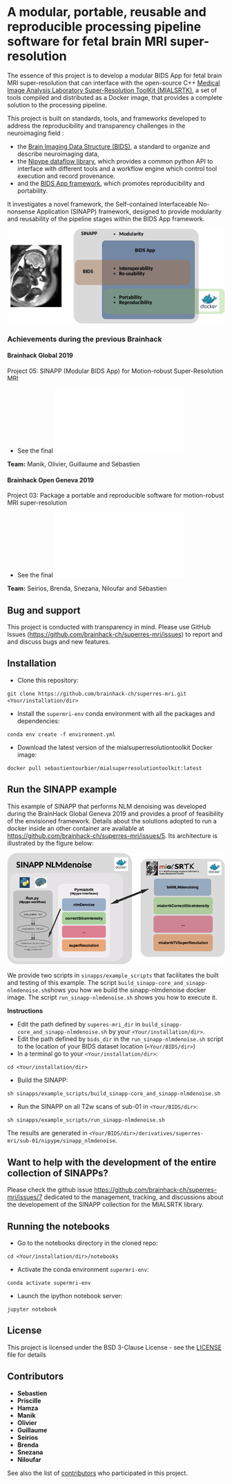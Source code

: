 # A modular, portable, reusable and reproducible processing pipeline software for fetal brain MRI super-resolution

The essence of this project is to develop a modular BIDS App for fetal brain MRI super-resolution that can interface with the open-source C++ [Medical Image Analysis Laboratory Super-Resolution ToolKit (MIALSRTK)](https://github.com/sebastientourbier/mialsuperresolutiontoolkit), a set of tools compiled and distributed as a Docker image, that provides a complete solution to the processing pipeline.

This project is built on standards, tools, and frameworks developed to address the reproducibility and transparency challenges in the neuroimaging field :

- the [Brain Imaging Data Structure (BIDS)](https://bids.neuroimaging.io), a standard to organize and describe neuroimaging data,
- the [Nipype dataflow library](https://nipype.readthedocs.io), which provides a common python API to interface with different tools and a workflow engine which control tool execution and record provenance. 
- and the [BIDS App framework](https://bids-apps.neuroimaging.io), which promotes reproducibility and portability. 

It investigates a novel framework, the Self-contained Interfaceable No-nonsense Application (SINAPP) framework, designed to provide modularity and reusability of the pipeline stages within the BIDS App framework. 

![](resources/images/sinapp-framework.png)

### Achievements during the previous Brainhack

#### Brainhack Global 2019 

Project 05:  SINAPP (Modular BIDS App) for Motion-robust Super-Resolution MRI

* See the final ![presentation](resources/slides/BrainHackGlobal2019.pdf)

**Team:** Manik, Olivier, Guillaume and Sébastien 

#### Brainhack Open Geneva 2019 

Project 03: Package a portable and reproducible software for motion-robust MRI super-resolution

* See the final ![presentation](resources/slides/BrainHack2019.pdf)

**Team:** Seirios, Brenda, Snezana, Niloufar and Sébastien

## Bug and support

This project is conducted with transparency in mind. Please use GitHub Issues (https://github.com/brainhack-ch/superres-mri/issues) to report and and discuss bugs and new features. 

## Installation
* Clone this repository:
```
git clone https://github.com/brainhack-ch/superres-mri.git <Your/installation/dir>
```
* Install the `supermri-env` conda environment with all the packages and dependencies:
```
conda env create -f environment.yml
```
* Download the latest version of the mialsuperresolutiontoolkit Docker image:
```
docker pull sebastientourbier/mialsuperresolutiontoolkit:latest
```


## Run the SINAPP example

This example of SINAPP that performs NLM denoising was developed during the BrainHack Global Geneva 2019 and provides a proof of feasibility of the envisioned framework. Details about the solutions adopted to run a docker inside an other container are available at https://github.com/brainhack-ch/superres-mri/issues/5. Its architecture is illustrated by the figure below:

![](resources/images/sinapp-nlmdenoise.png)

We provide two scripts in `sinapps/example_scripts` that facilitates the built and testing of this example. The script `build_sinapp-core_and_sinapp-nlmdenoise.sh`shows you how we build the sinapp-nlmdenoise docker image. The script `run_sinapp-nlmdenoise.sh` shows you how to execute it. 

**Instructions**

* Edit the path defined by `superes-mri_dir` in `build_sinapp-core_and_sinapp-nlmdenoise.sh` by your `<Your/installation/dir>`.
* Edit the path defined by `bids_dir` in the  `run_sinapp-nlmdenoise.sh` script to the location of your BIDS dataset location (`<Your/BIDS/dir>`)
* In a terminal go to your `<Your/installation/dir>`:
```
cd <Your/installation/dir>
```
* Build the SINAPP:
```
sh sinapps/example_scripts/build_sinapp-core_and_sinapp-nlmdenoise.sh
```
* Run the SINAPP  on all T2w scans of sub-01 in `<Your/BIDS/dir>`:
```
sh sinapps/example_scripts/run_sinapp-nlmdenoise.sh
```
The results are generated in `<Your/BIDS/dir>/derivatives/superres-mri/sub-01/nipype/sinapp_nlmdenoise`.

## Want to help with the development of the entire collection of SINAPPs?
Please check the github issue https://github.com/brainhack-ch/superres-mri/issues/7 dedicated to the management, tracking, and discussions about the developement of the SINAPP collection for the MIALSRTK library.

## Running the notebooks

* Go to the notebooks directory in the cloned repo:
```
cd <Your/installation/dir>/notebooks
```

* Activate the conda environment `supermri-env`:
```
conda activate supermri-env
```

* Launch the ipython notebook server:
```
jupyter notebook
```


## License

This project is licensed under the BSD 3-Clause License - see the [LICENSE](LICENSE) file for details

## Contributors
* **Sebastien**
* **Priscille**
* **Hamza**
* **Manik**
* **Olivier**
* **Guillaume**
* **Seirios**
* **Brenda**
* **Snezana**
* **Niloufar**

See also the list of [contributors](https://github.com/brainhack-ch/superres-mri/contributors) who participated in this project.

